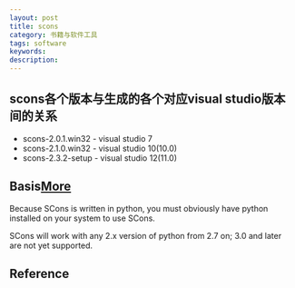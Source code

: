```yaml
---
layout: post
title: scons
category: 书籍与软件工具
tags: software
keywords:
description: 
---
```


## scons各个版本与生成的各个对应visual studio版本间的关系

* scons-2.0.1.win32 - visual studio 7
* scons-2.1.0.win32 - visual studio 10(10.0)
* scons-2.3.2-setup - visual studio 12(11.0)

## Basis[More](http://www.scons.org/doc/production/HTML/scons-user.html)

Because SCons is written in python, you must obviously have python installed on your system to use SCons.

SCons will work with any 2.x version of python from 2.7 on; 3.0 and later are not yet supported.


## Reference
